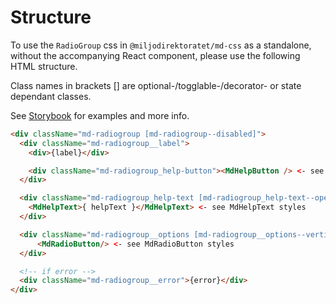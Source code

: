 # Structure

To use the `RadioGroup` css in `@miljodirektoratet/md-css` as a standalone, without the accompanying React component, please use the following HTML structure.

Class names in brackets [] are optional-/togglable-/decorator- or state dependant classes.

See [Storybook](https://miljodir.github.io/md-components) for examples and more info.

```html
<div className="md-radiogroup [md-radiogroup--disabled]">
  <div className="md-radiogroup__label">
    <div>{label}</div>

    <div className="md-radiogroup_help-button"><MdHelpButton /> <- see MdHelpButton styles</div>
  </div>

  <div className="md-radiogroup_help-text [md-radiogroup_help-text--open]">
    <MdHelpText>{ helpText }</MdHelpText> <- see MdHelpText styles
  </div>

  <div className="md-radiogroup__options [md-radiogroup__options--vertical]">
      <MdRadioButton/> <- see MdRadioButton styles
  </div>

  <!-- if error -->
  <div className="md-radiogroup__error">{error}</div>
</div>
```
